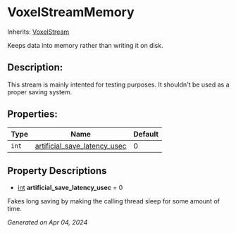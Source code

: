 # VoxelStreamMemory

Inherits: [VoxelStream](VoxelStream.md)

Keeps data into memory rather than writing it on disk.

## Description: 

This stream is mainly intented for testing purposes. It shouldn't be used as a proper saving system.

## Properties: 


Type   | Name                                                             | Default 
------ | ---------------------------------------------------------------- | --------
`int`  | [artificial_save_latency_usec](#i_artificial_save_latency_usec)  | 0       
<p></p>

## Property Descriptions

- [int](https://docs.godotengine.org/en/stable/classes/class_int.html)<span id="i_artificial_save_latency_usec"></span> **artificial_save_latency_usec** = 0

Fakes long saving by making the calling thread sleep for some amount of time.

_Generated on Apr 04, 2024_
